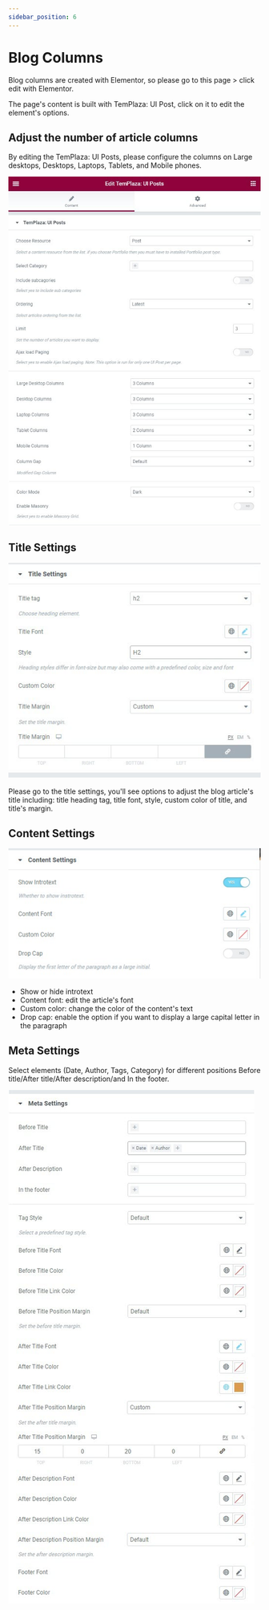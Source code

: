 ```yaml
---
sidebar_position: 6
---
```

# Blog Columns

Blog columns are created with Elementor, so please go to this page > click edit with Elementor.

The page's content is built with TemPlaza: UI Post, click on it to edit the element's options.

## Adjust the number of article columns

By editing the TemPlaza: UI Posts, please configure the columns on Large desktops, Desktops, Laptops, Tablets, and Mobile phones.

![Blog](./img/blog-uipost.jpeg)

## Title Settings

![Blog](./img/blog-title.jpeg)

Please go to the title settings, you'll see options to adjust the blog article's title including: title heading tag, title font, style, custom color of title, and title's margin.

## Content Settings

![Blog](./img/blog-content.jpeg)

* Show or hide introtext
* Content font: edit the article's font
* Custom color: change the color of the content's text
* Drop cap: enable the option if you want to display a large capital letter in the paragraph

## Meta Settings

Select elements (Date, Author, Tags, Category) for different positions Before title/After title/After description/and In the footer.

![Blog](./img/blog-meta.jpeg)
